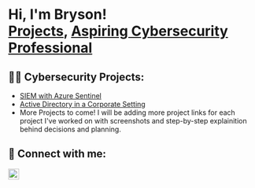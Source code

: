 <h1>Hi, I'm Bryson!<br/><a href="https://github.com/RIWORZA">Projects</a>, <a href="https://www.linkedin.com/in/bryson-garcia-0478b114b/">Aspiring Cybersecurity Professional</a></h1>

<h2>👨‍💻 Cybersecurity Projects:</h2>

- [SIEM with Azure Sentinel](https://github.com/RIWORZA/AzureSentinelSIEM)<br/>
- [Active Directory in a Corporate Setting](https://github.com/RIWORZA/ActiveDirectoryCorporateSetting)
- More Projects to come!
  I will be adding more project links for each project I've worked on with screenshots and step-by-step explainition behind decisions and planning.

<h2> 🤳 Connect with me:</h2>

[<img align="left" alt="BrysonGarcia | LinkedIn" width="22px" src="https://cdn.jsdelivr.net/npm/simple-icons@v3/icons/linkedin.svg" />][linkedin]


[linkedin]: https://www.linkedin.com/in/bryson-garcia-0478b114b/

<!--
**joshmadakor1/joshmadakor1** is a ✨ _special_ ✨ repository because its `README.md` (this file) appears on your GitHub profile.

Here are some ideas to get you started:

- 🔭 I’m currently working on ...
- 🌱 I’m currently learning ...
- 👯 I’m looking to collaborate on ...
- 🤔 I’m looking for help with ...
- 💬 Ask me about ...
- 📫 How to reach me: ...
- 😄 Pronouns: ...
- ⚡ Fun fact: ...
-->
